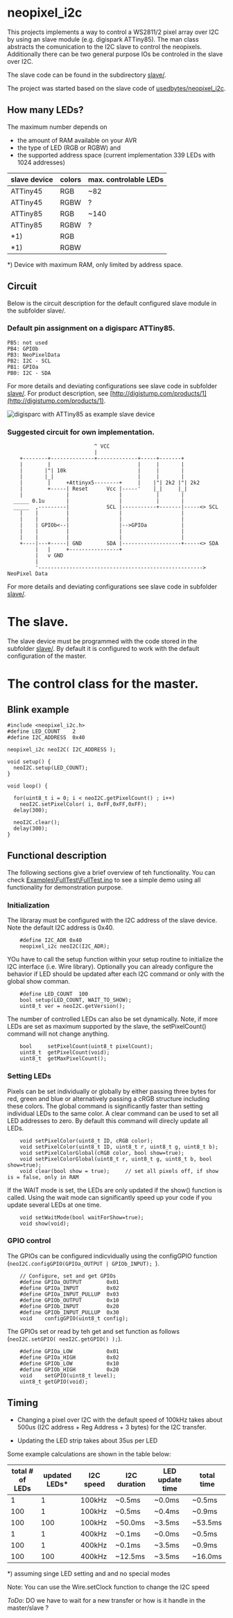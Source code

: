 # neopixel_i2c

This projects implements a way to control a WS2811/2 pixel array over 
I2C by using an slave module (e.g. digispark ATTiny85). The man class abstracts 
the comunication to the I2C slave to control the neopixels. Additionally there 
can be two general purpose IOs be controled in the slave over I2C.

The slave code can be found in the subdirectory [slave/](slave/).

The project was started based on the slave code of [usedbytes/neopixel_i2c](https://github.com/usedbytes/neopixel_i2c).

## How many LEDs?

The maximum number depends on 
  * the amount of RAM available on your AVR 
  * the type of LED (RGB or RGBW) and
  * the supported address space (current implementation 339 LEDs with 1024 addresses)

| slave device | colors | max. controlable LEDs  |
|--------------|--------|------------------------|
| ATTiny45     | RGB    | ~82                    |
| ATTiny45     | RGBW   |  ?                     |
| ATTiny85     | RGB    | ~140                   |
| ATTiny85     | RGBW   |  ?                     |
| *1)          | RGB    |                        |
| *1)          | RGBW   |                        |

*) Device with maximum RAM, only limited by address space.
 
## Circuit

Below is the circuit description for the default configured slave module in the subfolder slave/.

### Default pin assignment on a digisparc ATTiny85.

```
PB5: not used
PB4: GPIOb
PB3: NeoPixelData
PB2: I2C - SCL
PB1: GPIOa
PB0: I2C - SDA
```

For more details and deviating configurations see slave code in subfolder [slave/](slave/).
For product description, see [http://digistump.com/products/1](http://digistump.com/products/1).

![digisparc with ATTiny85 as example slave device](https://github.com/BastelBaus/neopixel_i2c/blob/master/digispark_ATTiny85.png)


### Suggested circuit for own implementation.

```
                            ^ VCC
                            |
    +--------+--------------+-------------+-----+-------+
    |        |                            |     |       |
    |       |"| 10k                       |     |       |
    |       |_|                           |     |       |
    |        |     +Attinyx5--------+     |    |"| 2k2 |"| 2k2
    |        +-----| Reset      Vcc |-----'    |_|     |_|
    |              |                |           |       |
  _____ 0.1u       |                |           |       |
  _____  ,---------|            SCL |-----------+-------|-----<> SCL
    |    |         |                |                   |
    |    |         |                |                   |
    |    | GPIOb<--|                |-->GPIOa           |
    |    |         |                |                   |
    |    |         |                |                   |
    +----|---+-----| GND        SDA |-------------------+-----<> SDA
         |   |     +----------------+
         |   v GND
         |
         '-----------------------------------------------------> NeoPixel Data

```

For more details and deviating configurations see slave code in subfolder [slave/](slave/).

# The slave.

The slave device must be programmed with the code stored in the subfolder [slave/](slave/). 
By default it is configured to work with the default configuration of the master.

# The control class for the master.


## Blink example

```
#include <neopixel_i2c.h>
#define LED_COUNT    2
#define I2C_ADDRESS  0x40

neopixel_i2c neoI2C( I2C_ADDRESS );

void setup() {
  neoI2C.setup(LED_COUNT); 
}

void loop() {

  for(uint8_t i = 0; i < neoI2C.getPixelCount() ; i++)
    neoI2C.setPixelColor( i, 0xFF,0xFF,0xFF);
  delay(300);
  
  neoI2C.clear();
  delay(300);
}
```

## Functional description

The following sections give a brief overview of teh functionality. You can check 
[Examples\FullTest\FullTest.ino](Examples\FullTest\FullTest.ino) to see a simple demo 
using all functionality for demonstration purpose.

### Initialization

The libraray must be configured with the I2C address of the slave device. Note the 
default I2C address is 0x40.

```
    #define I2C_ADR 0x40
	neopixel_i2c neoI2C(I2C_ADR);
```

YOu have to call the setup function within your setup routine to initialize the
I2C interface (i.e. Wire library). Optionally you can already configure the behavior 
if LED should be updated after each I2C command or only with the global show comman.

```
	#define LED_COUNT  100
	bool setup(LED_COUNT, WAIT_TO_SHOW);
    uint8_t ver = neoI2C.getVersion();     
```
	
The number of controlled LEDs can also be set dynamically. Note, if more 
LEDs are set as maximum supported by the slave, the setPixelCount() command
will not change anything.
 
```
	bool     setPixelCount(uint8_t pixelCount);
	uint8_t  getPixelCount(void);
    uint8_t  getMaxPixelCount();
```

### Setting LEDs

Pixels can be set individually or globally by either passing three bytes for red, 
green and blue or alternatively passing a cRGB structure including these colors. The 
global command is significantly faster than setting individual LEDs to the same color.
A clear command can be used to set all LED addresses to zero. By default this 
command will direcly update all LEDs.

```
    void setPixelColor(uint8_t ID, cRGB color); 
    void setPixelColor(uint8_t ID, uint8_t r, uint8_t g, uint8_t b); 
    void setPixelColorGlobal(cRGB color, bool show=true); 
    void setPixelColorGlobal(uint8_t r, uint8_t g, uint8_t b, bool show=true);
    void clear(bool show = true);     // set all pixels off, if show is = false, only in RAM
```

If the WAIT mode is set, the LEDs are only updated if the show() function is called. Using 
the wait mode can significantly speed up your code if you update several LEDs at one time.
```
	void setWaitMode(bool waitForShow=true);   
    void show(void);
```
	
### GPIO control

The GPIOs can be configured indicvidually using the configGPIO function (```neoI2C.configGPIO(GPIOa_OUTPUT | GPIOb_INPUT); ```).

```
    // Configure, set and get GPIOs
	#define GPIOa_OUTPUT		0x01
	#define GPIOa_INPUT			0x02
	#define GPIOa_INPUT_PULLUP  0x03
	#define GPIOb_OUTPUT		0x10
	#define GPIOb_INPUT			0x20
	#define GPIOb_INPUT_PULLUP  0x30	
	void    configGPIO(uint8_t config);
```

The GPIOs set or read by teh get and set function as follows (```neoI2C.setGPIO( neoI2C.getGPIO() );```).
	
```
	#define GPIOa_LOW  			0x01	
	#define GPIOa_HIGH 			0x02	
	#define GPIOb_LOW  			0x10	
	#define GPIOb_HIGH  		0x20	
	void    setGPIO(uint8_t level);
	uint8_t getGPIO(void);
```

## **Timing**

* Changing a pixel over I2C with the default speed of 100kHz takes about 
500us (I2C address + Reg Address + 3 bytes) for the I2C transfer.

* Updating the LED strip takes about 35us per LED

Some example calculations are shown in the table below:

| total \# of LEDs | updated LEDs* | I2C speed  | I2C duration  | LED update time  | total time|
|------------------|---------------|------------|---------------|------------------|-----------|
|                1 |            1  |   100kHz   |       ~0.5ms  |           ~0.0ms |    ~0.5ms |
|              100 |            1  |   100kHz   |       ~0.5ms  |           ~0.4ms |    ~0.9ms |
|              100 |          100  |   100kHz   |      ~50.0ms  |           ~3.5ms |   ~53.5ms |
|                1 |            1  |   400kHz   |       ~0.1ms  |           ~0.0ms |    ~0.5ms |
|              100 |            1  |   400kHz   |       ~0.1ms  |           ~3.5ms |    ~0.9ms |
|              100 |          100  |   400kHz   |      ~12.5ms  |           ~3.5ms |   ~16.0ms |

*) assuming singe LED setting and and no special modes

Note: You can use the Wire.setClock function to change the I2C speed

*ToDo*: DO we have to wait for a new transfer or how is it handle in the master/slave ?


